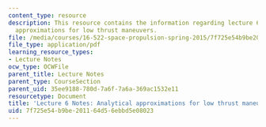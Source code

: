 ```yaml
---
content_type: resource
description: This resource contains the information regarding lecture 6 notes analytical
  approximations for low thrust maneuvers.
file: /media/courses/16-522-space-propulsion-spring-2015/7f725e54b9be201164d56ebbd5e08023_MIT16_522S15_Lecture6.pdf
file_type: application/pdf
learning_resource_types:
- Lecture Notes
ocw_type: OCWFile
parent_title: Lecture Notes
parent_type: CourseSection
parent_uid: 35ee9188-780d-7a6f-7a6a-369ac1532e11
resourcetype: Document
title: 'Lecture 6 Notes: Analytical approximations for low thrust maneuvers'
uid: 7f725e54-b9be-2011-64d5-6ebbd5e08023
---
```

